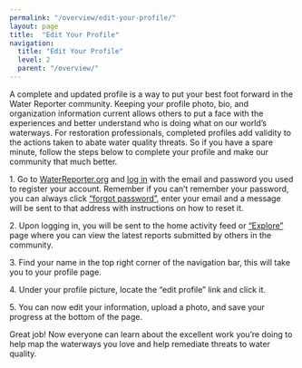 ```yaml
---
permalink: "/overview/edit-your-profile/"
layout: page
title:  "Edit Your Profile"
navigation:
  title: "Edit Your Profile"
  level: 2
  parent: "/overview/"
---
```


<p>
  A complete and updated profile is a way to put your best foot forward in the Water Reporter community.  Keeping your profile photo, bio, and organization information current allows others to put a face with the experiences and better understand who is doing what on our world’s waterways.  For restoration professionals, completed profiles add validity to the actions taken to abate water quality threats.  So if you have a spare minute, follow the steps below to complete your profile and make our community that much better.
</p>


<p>
1. Go to <a href="https://waterreporter.org" target="_blank">WaterReporter.org</a> and <a href="https://waterreporter.org/user/login" target="_blank">log in</a> with the email and password you used to register your account.  Remember if you can’t remember your password, you can always click <a href="https://waterreporter.org/user/reset" target="_blank">“forgot password”</a>, enter your email and a message will be sent to that address with instructions on how to reset it.
</p>

<p>
2. Upon logging in, you will be sent to the home activity feed or <a href="waterreporter.org/activity" target="_blank">“Explore”</a> page where you can view the latest reports submitted by others in the community.
</p>

<p>
3. Find your name in the top right corner of the navigation bar, this will take you to your profile page.
</p>

<p>
4. Under your profile picture, locate the “edit profile” link and click it.
</p>


<p>
5. You can now edit your information, upload a photo, and save your progress at the bottom of the page.
</p>

<p>
Great job!  Now everyone can learn about the excellent work you’re doing to help map the waterways you love and help remediate threats to water quality.
</p>

